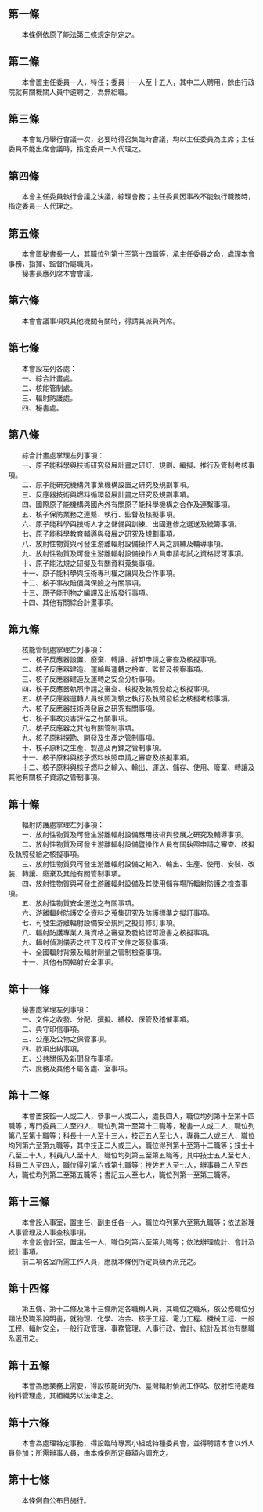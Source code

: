 第一條 
-------
　　本條例依原子能法第三條規定制定之。  


第二條 
-------
　　本會置主任委員一人，特任；委員十一人至十五人，其中二人聘用，餘由行政院就有關機關人員中遴聘之，為無給職。  


第三條 
-------
　　本會每月舉行會議一次，必要時得召集臨時會議，均以主任委員為主席；主任委員不能出席會議時，指定委員一人代理之。  


第四條 
-------
　　本會主任委員執行會議之決議，綜理會務；主任委員因事故不能執行職務時，指定委員一人代理之。  


第五條 
-------
　　本會置秘書長一人，其職位列第十至第十四職等，承主任委員之命，處理本會事務，指揮、監督所屬職員。  
　　秘書長應列席本會會議。  


第六條 
-------
　　本會會議事項與其他機關有關時，得請其派員列席。  


第七條 
-------
　　本會設左列各處：  
　　一、綜合計畫處。  
　　二、核能管制處。  
　　三、輻射防護處。  
　　四、秘書處。  


第八條 
-------
　　綜合計畫處掌理左列事項：  
　　一、原子能科學與技術研究發展計畫之研訂、規劃、編擬、推行及管制考核事項。  
　　二、原子能研究機構與事業機構設置之研究及規劃事項。  
　　三、反應器技術與燃料循環發展計畫之研究及規劃事項。  
　　四、國際原子能機構與國內外有關原子能科學機構之合作及連繫事項。  
　　五、核子保防業務之連繫、執行、監督及核擬事項。  
　　六、原子能科學與技術人才之儲備與訓練、出國進修之選送及統籌事項。  
　　七、原子能科學教育輔導與發展之研究及規劃事項。  
　　八、放射性物質與可發生游離輻射設備操作人員之訓練及輔導事項。  
　　九、放射性物質及可發生游離輻射設備操作人員申請考試之資格認可事項。  
　　十、原子能法規之研擬及有關資料蒐集事項。  
　　十一、原子能科學與技術專利權之讓與及合作事項。  
　　十二、核子事故賠償與保險之有關事項。  
　　十三、原子能刊物之編譯及出版發行事項。  
　　十四、其他有關綜合計畫事項。  


第九條 
-------
　　核能管制處掌理左列事項：  
　　一、核子反應器設置、廢棄、轉讓、拆卸申請之審查及核擬事項。  
　　二、核子反應器建造、運輸與運轉之檢查、監督及視察事項。  
　　三、核子反應器建造及運轉之安全分析事項。  
　　四、核子反應器執照申請之審查、核擬及執照發給之核擬事項。  
　　五、核子反應器運轉人員執照測驗之執行及執照發給之核擬考核事項。  
　　六、核子反應器技術與發展之研究有關事項。  
　　七、核子事故災害評估之有關事項。  
　　八、核子反應器之其他有關管制事項。  
　　九、核子原料探勘、開發及生產之管制事項。  
　　十、核子原料之生產、製造及再鍊之管制事項。  
　　十一、核子原料與核子燃料執照申請之審查及核擬事項。  
　　十二、核子原料與核子燃料之輸入、輸出、運送、儲存、使用、廢棄、轉讓及其他有關核子資源之管制事項。  


第十條 
-------
　　輻射防護處掌理左列事項：  
　　一、放射性物質及可發生游離輻射設備應用技術與發展之研究及輔導事項。  
　　二、放射性物質及可發生游離輻射設備暨操作人員有關執照申請之審查、核擬及執照發給之核擬事項。  
　　三、放射性物質與可發生游離輻射設備之輸入、輸出、生產、使用、安裝、改裝、轉讓、廢棄及其他有關管制事項。  
　　四、放射性物質與可發生游離輻射設備及其使用儲存場所輻射防護之檢查事項。  
　　五、放射性物質安全運送之有關事項。  
　　六、游離輻射防護安全資料之蒐集研究及防護標準之擬訂事項。  
　　七、可發生游離輻射設備安全規則之擬訂修訂事項。  
　　八、輻射防護專業人員資格之審查及發給認可證書之核擬事項。  
　　九、輻射偵測儀表之校正及校正文件之簽發事項。  
　　十、全國輻射背景及輻射劑量之管制檢查事項。  
　　十一、其他有關輻射安全事項。  


第十一條 
---------
　　秘書處掌理左列事項：  
　　一、文件之收發、分配、撰擬、繕校、保管及稽催事項。  
　　二、典守印信事項。  
　　三、公產及公物之保管事項。  
　　四、款項出納事項。  
　　五、公共關係及新聞發布事項。  
　　六、庶務及其他不屬各處、室事項。  


第十二條 
---------
　　本會置技監一人或二人，參事一人或二人，處長四人，職位均列第十至第十四職等；專門委員二人至四人，職位列第十至第十二職等，秘書一人或二人，職位列第八至第十職等；科長十一人至十三人，技正五人至七人，專員二人或三人，職位均列第六至第九職等，其中技正二人或三人，職位得列第十至第十二職等；技士十八至二十人，科員八人至十人，職位均列第三至第五職等，其中技士五人至七人，科員二人至四人，職位得列第六或第七職等；技佐五人至七人，辦事員二人至四人，職位均列第二至第五職等；書記五人至七人，職位列第一至第三職等。  


第十三條 
---------
　　本會設人事室，置主任、副主任各一人，職位均列第六至第九職等；依法辦理人事管理及人事查核事項。  
　　本會設會計室，置主任一人，職位列第六至第九職等；依法辦理歲計、會計及統計事項。  
　　前二項各室所需工作人員，應就本條例所定員額內派充之。  


第十四條 
---------
　　第五條、第十二條及第十三條所定各職稱人員，其職位之職系，依公務職位分類法及職系說明書，就物理、化學、冶金、核子工程、電力工程、機械工程、一般工程、輻射安全，一般行政管理、事務管理、人事行政、會計、統計及其他有關職系選用之。  


第十五條 
---------
　　本會為應業務上需要，得設核能研究所、臺灣輻射偵測工作站、放射性待處理物料管理處，其組織另以法律定之。  


第十六條 
---------
　　本會為處理特定事務，得設臨時專案小組或特種委員會，並得聘請本會以外人員參加；所需辦事人員，由本條例所定員額內調充之。  


第十七條 
---------
　　本條例自公布日施行。